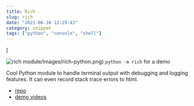 ```yaml
---
title: Rich
slug: rich
date: "2021-06-16 12:29:43"
category: snippet
tags: ["python", "console", "shell"]
---
```


[

![rich module](/static/images/rich-python.png)/images/rich-python.png)
`python -m rich` for a demo

Cool Python module to handle terminal output with debugging and logging features. It can even record stack trace errors to html.

- [repo](https://github.com/willmcgugan/rich)
- [demo videos](https://calmcode.io/rich/main.html)

